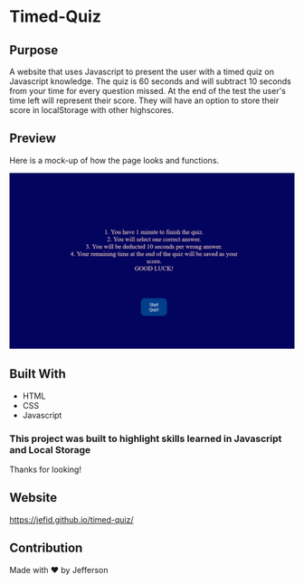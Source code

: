 # Timed-Quiz

## Purpose
A website that uses Javascript to present the user with a timed quiz on Javascript knowledge. The quiz is 60 seconds and will subtract 10 seconds from your time for every question missed. At the end of the test the user's time left will represent their score. They will have an option to store their score in localStorage with other highscores.

## Preview
Here is a mock-up of how the page looks and functions.

<img src=./develop/README.jpg></img>

## Built With
* HTML
* CSS
* Javascript

### This project was built to highlight skills learned in Javascript and Local Storage
Thanks for looking!

## Website
https://jefid.github.io/timed-quiz/

## Contribution
Made with ❤️ by Jefferson
